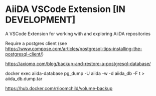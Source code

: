 # AiiDA VSCode Extension [IN DEVELOPMENT]

A VSCode Extension for working with and exploring AiiDA repositories

Require a postgres client (see https://www.compose.com/articles/postgresql-tips-installing-the-postgresql-client/)

https://axiomq.com/blog/backup-and-restore-a-postgresql-database/

docker exec aiida-database pg_dump -U aiida -w -d aiida_db -F t > aiida_db.dump.tar

https://hub.docker.com/r/loomchild/volume-backup


